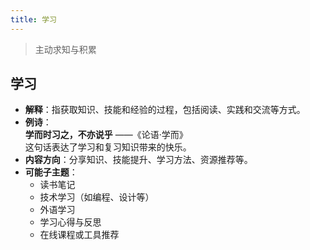 ```yaml
---
title: 学习
---
```


>主动求知与积累

## **学习**  
   - **解释**：指获取知识、技能和经验的过程，包括阅读、实践和交流等方式。  
   - **例诗**：  
     **学而时习之，不亦说乎** ——《论语·学而》  
     这句话表达了学习和复习知识带来的快乐。  
   - **内容方向**：分享知识、技能提升、学习方法、资源推荐等。  
   - **可能子主题**：  
     - 读书笔记  
     - 技术学习（如编程、设计等）  
     - 外语学习  
     - 学习心得与反思  
     - 在线课程或工具推荐  